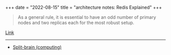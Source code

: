 +++
date = "2022-08-15"
title = "architecture notes: Redis Explained"
+++

> As a general rule, it is essential to have an odd number of primary nodes and two replicas each
> for the most robust setup.

[Link](https://architecturenotes.co/redis/)

---

* [Split-brain (computing)](https://en.wikipedia.org/wiki/Split-brain_(computing))

